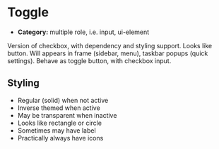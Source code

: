 # Toggle

- **Category:** multiple role, i.e. input, ui-element

Version of checkbox, with dependency and styling support. Looks like button.
Will appears in frame (sidebar, menu), taskbar popups (quick settings).
Behave as toggle button, with checkbox input.

## Styling

- Regular (solid) when not active
- Inverse themed when active
- May be transparent when inactive
- Looks like rectangle or circle
- Sometimes may have label
- Practically always have icons
